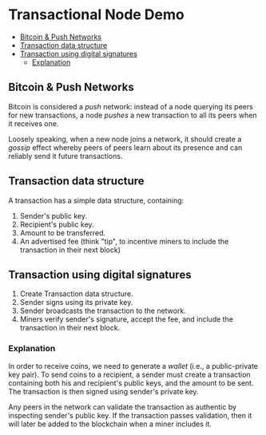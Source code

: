 # Transactional Node Demo

<!-- toc -->

- [Bitcoin & Push Networks](#bitcoin--push-networks)
- [Transaction data structure](#transaction-data-structure)
- [Transaction using digital signatures](#transaction-using-digital-signatures)
  * [Explanation](#explanation)

<!-- tocstop -->

## Bitcoin & Push Networks

Bitcoin is considered a _push_ network: instead of a node querying its peers for new transactions, a node _pushes_ a new transaction to all its peers when it receives one.

Loosely speaking, when a new node joins a network, it should create a _gossip_ effect whereby peers of peers learn about its presence and can reliably send it future transactions.

## Transaction data structure

A transaction has a simple data structure, containing:

1. Sender's public key.
2. Recipient's public key.
3. Amount to be transferred.
4. An advertised fee (think "tip", to incentive miners to include the transaction in their next block)

## Transaction using digital signatures

1. Create Transaction data structure.
2. Sender signs using its private key.
3. Sender broadcasts the transaction to the network.
4. Miners verify sender's signature, accept the fee, and include the transaction in their next block.

### Explanation

In order to receive coins, we need to generate a _wallet_ (i.e., a public-private key pair). To send coins to a recipient, a sender must create a transaction containing both his and recipient's public keys, and the amount to be sent. The transaction is then signed using sender's private key.

Any peers in the network can validate the transaction as authentic by inspecting sender's public key. If the transaction passes validation, then it will later be added to the blockchain when a miner includes it.
